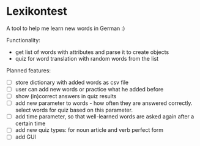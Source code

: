 # Lexikontest
A tool to help me learn new words in German :)

Functionality:
- get list of words with attributes and parse it to create objects
- quiz for word translation with random words from the list

Planned features:
- [ ] store dictionary with added words as csv file
- [ ] user can add new words or practice what he added before
- [ ] show (in)correct answers in quiz results
- [ ] add new parameter to words - how often they are answered correctly. select words for quiz based on this parameter.
- [ ] add time parameter, so that well-learned words are asked again after a certain time
- [ ] add new quiz types: for noun article and verb perfect form
- [ ] add GUI
